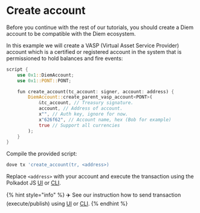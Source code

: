 # Create account

Before you continue with the rest of our tutorials, you should create a Diem account to be compatible with the Diem ecosystem.

In this example we will create a VASP (Virtual Asset Service Provider) account which is a certified or registered account in the system that is permissioned to hold balances and fire events:

```rust
script {
    use 0x1::DiemAccount;
    use 0x1::PONT::PONT;

    fun create_account(tc_account: signer, account: address) {
        DiemAccount::create_parent_vasp_account<PONT>(
            &tc_account, // Treasury signature.
            account, // Address of account.
            x"", // Auth key, ignore for now.
            x"626f62", // Account name, hex (Bob for example)
            true // Support all currencies
        );
    }
}
```

Compile the provided script:

```sh
dove tx 'create_account(tr, <address>)
```

Replace `<address>` with your account and execute the transaction using the Polkadot JS [UI](../getting_started/substrate.md) or [CLI](../getting_started/cli.md).

{% hint style="info" %}
✈️ See our instruction how to send transaction (execute/publish) using [UI](../getting_started/substrate.md) or [CLI](../getting_started/cli.md).
{% endhint %}

